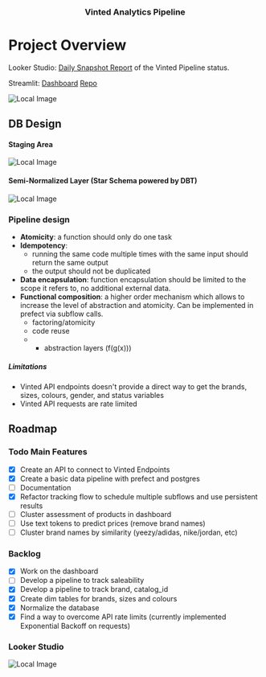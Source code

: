 <h3 style="text-align: center;">Vinted Analytics Pipeline</h3>

# Project Overview

Looker Studio: [Daily Snapshot Report](https://lookerstudio.google.com/s/rPPHeQ0OlOk) of the Vinted Pipeline status.

Streamlit: [Dashboard](http://16.171.182.134:8502/) [Repo](https://github.com/lmao420blazeit/vinted-streamlit-container) 

![Local Image](assets/project_schema.png)

## DB Design

#### Staging Area

![Local Image](assets/staging.png)

#### Semi-Normalized Layer (Star Schema powered by DBT)
![Local Image](assets/starschema.png)

### Pipeline design

- **Atomicity**: a function should only do one task
- **Idempotency**: 
    - running the same code multiple times with the same input should return the same output
    - the output should not be duplicated
- **Data encapsulation**: function encapsulation should be limited to the scope it refers to, no additional external data.
- **Functional composition**: a higher order mechanism which allows to increase the level of abstraction and atomicity. Can be implemented in prefect via subflow calls.
    - factoring/atomicity
    - code reuse
    - + abstraction layers (f(g(x)))

##### Limitations

- Vinted API endpoints doesn't provide a direct way to get the brands, sizes, colours, gender, and status variables
- Vinted API requests are rate limited

## Roadmap

### Todo Main Features

- [x] Create an API to connect to Vinted Endpoints 
- [x] Create a basic data pipeline with prefect and postgres
- [ ] Documentation
- [x] Refactor tracking flow to schedule multiple subflows and use persistent results
- [ ] Cluster assessment of products in dashboard
- [ ] Use text tokens to predict prices (remove brand names)
- [ ] Cluster brand names by similarity (yeezy/adidas, nike/jordan, etc)

### Backlog

- [x] Work on the dashboard
- [ ] Develop a pipeline to track saleability
- [x] Develop a pipeline to track brand, catalog_id
- [x] Create dim tables for brands, sizes and colours
- [x] Normalize the database
- [x] Find a way to overcome API rate limits (currently implemented Exponential Backoff on requests)

### Looker Studio

![Local Image](assets/looker_studio.png)






